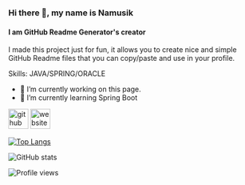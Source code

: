 ### Hi there 👋, my name is Namusik
#### I am GitHub Readme Generator's creator
I made this project just for fun, it allows you to create nice and simple GitHub Readme files that you can copy/paste and use in your profile.

Skills: JAVA/SPRING/ORACLE

- 🔭 I’m currently working on this page. 
- 🌱 I’m currently learning Spring Boot 


[<img src='https://cdn.jsdelivr.net/npm/simple-icons@3.0.1/icons/github.svg' alt='github' height='40'>](https://github.com/namusik)  [<img src='https://cdn.jsdelivr.net/npm/simple-icons@3.0.1/icons/icloud.svg' alt='website' height='40'>](https://righteous-diploma-bbd.notion.site/2a061449b73c473991e03f9cb5dae420)  

[![Top Langs](https://github-readme-stats.vercel.app/api/top-langs/?username=namusik)](https://github.com/anuraghazra/github-readme-stats)

![GitHub stats](https://github-readme-stats.vercel.app/api?username=namusik&show_icons=true&count_private=true)  

![Profile views](https://gpvc.arturio.dev/namusik)  
